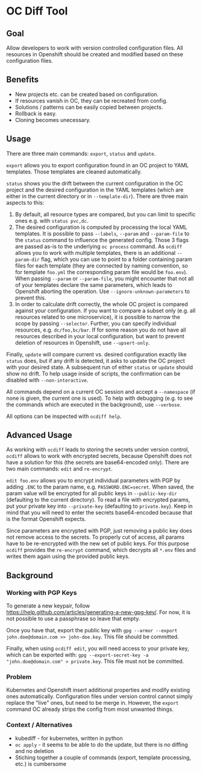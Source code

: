 

# OC Diff Tool

## Goal

Allow developers to work with version controlled configuration files. All resources in Openshift should be created and modified based on these configuration files.

## Benefits

* New projects etc. can be created based on configuration.
* If resources vanish in OC, they can be recreated from config.
* Solutions / patterns can be easily copied between projects.
* Rollback is easy.
* Cloning becomes unecessary.

## Usage

There are three main commands: `export`, `status` and `update`.

`export` allows you to export configuration found in an OC project to YAML templates. Those templates are cleaned automatically.

`status` shows you the drift between the current configuration in the OC project and the desired configuration in the YAML templates (which are either in the current directory or in `--template-dir`). There are three main aspects to this:
1. By default, all resource types are compared, but you can limit to specific ones e.g. with `status pvc,dc`.
2. The desired configuration is computed by processing the local YAML templates. It is possible to pass `--labels`, `--param` and `--param-file` to the `status` command to influence the generated config. Those 3 flags are passed as-is to the underlying `oc process` command. As `ocdiff` allows you to work with multiple templates, there is an additional `--param-dir` flag, which you can use to point to a folder containing param files for each template (they are connected by naming convention, so for template `foo.yml` the corresponding param file would be `foo.env`). When passing `--param` or `--param-file`, you might encounter that not all of your templates declare the same parameters, which leads to Openshift aborting the operation. Use `--ignore-unknown-parameters` to prevent this.
3. In order to calculate drift correctly, the whole OC project is compared against your configuration. If you want to compare a subset only (e.g. all resources related to one microservice), it is possible to narrow the scope by passing `--selector`. Further, you can specify individual resources, e.g. `dc/foo,bc/bar`. If for some reason you do not have all resources described in your local configuration, but want to prevent deletion of resources in Openshift, use `--upsert-only`.

Finally, `update` will compare current vs. desired configuration exactly like `status` does, but if any drift is detected, it asks to update the OC project with your desired state. A subsequent run of either `status` or `update` should show no drift. To help usage inside of scripts, the confirmation can be disabled with `--non-interactive`.

All commands depend on a current OC session and accept a `--namespace` (if none is given, the current one is used). To help with debugging (e.g. to see the commands which are executed in the background), use `--verbose`.

All options can be inspected with `ocdiff help`.

## Advanced Usage

As working with `ocdiff` leads to storing the secrets under version control, `ocdiff` allows to work with encrypted secrets, because Openshift does not have a solution for this (the secrets are base64-encoded only). There are two main commands: `edit` and `re-encrypt`.

`edit foo.env` allows you to encrypt individual parameters with PGP by adding `.ENC` to the param name, e.g. `PASSWORD.ENC=secret`. When saved, the param value will be encrypted for all public keys in `--public-key-dir` (defaulting to the current directory). To read a file with encrypted params, put your private key into `--private-key` (defaulting to `private.key`). Keep in mind that you will need to enter the secrets base64-encoded because that is the format Openshift expects.

Since parameters are encrypted with PGP, just removing a public key does not remove access to the secrets. To properly cut of access, all params have to be re-encrypted with the new set of public keys. For this purpose `ocdiff` provides the `re-encrypt` command, which decrypts all `*.env` files and writes them again using the provided public keys.

## Background

### Working with PGP Keys

To generate a new keypair, follow https://help.github.com/articles/generating-a-new-gpg-key/. For now, it is not possible to use a passphrase so leave that empty.

Once you have that, export the public key with `gpg --armor --export john.doe@domain.com >> john-doe.key`. This file should be committed.

Finally, when using `ocdiff edit`, you will need access to your private key, which can be exported with: `gpg --export-secret-key -a "john.doe@domain.com" > private.key`. This file must not be committed.

### Problem

Kubernetes and Openshift insert additional properties and modify existing ones automatically. Configuration files under version control cannot simply replace the "live" ones, but need to be merge in. However, the `export` command OC already strips the config from most unwanted things.

### Context / Alternatives

* kubediff - for kubernetes, written in python
* `oc apply` - it seems to be able to do the update, but there is no diffing and no deletion
* Stiching together a couple of commands (export, template processing, etc.) is cumbersome






